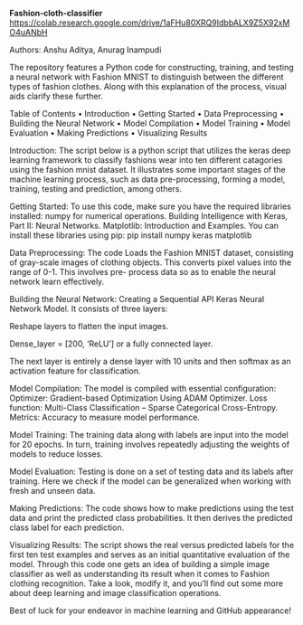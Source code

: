 **Fashion-cloth-classifier**
https://colab.research.google.com/drive/1aFHu80XRQ9IdbbALX9Z5X92xMO4uANbH

Authors: Anshu Aditya, Anurag Inampudi

The repository features a Python code for constructing, training, and testing a
neural network with Fashion MNIST to distinguish between the different types of
fashion clothes.
Along with this explanation of the process, visual aids clarify these further.

Table of Contents
• Introduction
• Getting Started
• Data Preprocessing
• Building the Neural Network
• Model Compilation
• Model Training
• Model Evaluation
• Making Predictions
• Visualizing Results

Introduction:
The script below is a python script that utilizes the keras deep learning framework
to classify fashions wear into ten different catagories using the fashion mnist
dataset. It illustrates some important stages of the machine learning process, such
as data pre-processing, forming a model, training, testing and prediction, among
others.

Getting Started:
To use this code, make sure you have the required libraries installed:
numpy for numerical operations.
Building Intelligence with Keras,
Part II: Neural Networks.
Matplotlib: Introduction and Examples.
You can install these libraries using pip:
pip install numpy keras matplotlib

Data Preprocessing:
The code Loads the Fashion MNIST dataset, consisting of gray-scale images of
clothing objects. This converts pixel values into the range of 0-1. This involves pre-
process data so as to enable the neural network learn effectively.

Building the Neural Network:
Creating a Sequential API Keras Neural Network Model.
It consists of three layers:

Reshape layers to flatten the input images.

Dense_layer = [200, ‘ReLU’] or a fully connected layer.

The next layer is entirely a dense layer with 10 units and then softmax as an
activation feature for classification.

Model Compilation:
The model is compiled with essential configuration:
Optimizer: Gradient-based Optimization Using ADAM Optimizer.
Loss function: Multi-Class Classification – Sparse Categorical Cross-Entropy.
Metrics: Accuracy to measure model performance.

Model Training:
The training data along with labels are input into the model for 20 epochs. In turn,
training involves repeatedly adjusting the weights of models to reduce losses.

Model Evaluation:
Testing is done on a set of testing data and its labels after training. Here we check if
the model can be generalized when working with fresh and unseen data.

Making Predictions:
The code shows how to make predictions using the test data and print the predicted
class probabilities. It then derives the predicted class label for each prediction.

Visualizing Results:
The script shows the real versus predicted labels for the first ten test examples and
serves as an initial quantitative evaluation of the model.
Through this code one gets an idea of building a simple image classifier as well as
understanding its result when it comes to Fashion clothing recognition.
Take a look, modify it, and you’ll find out some more about deep learning and image
classification operations.


Best of luck for your endeavor in machine learning and GitHub appearance!
